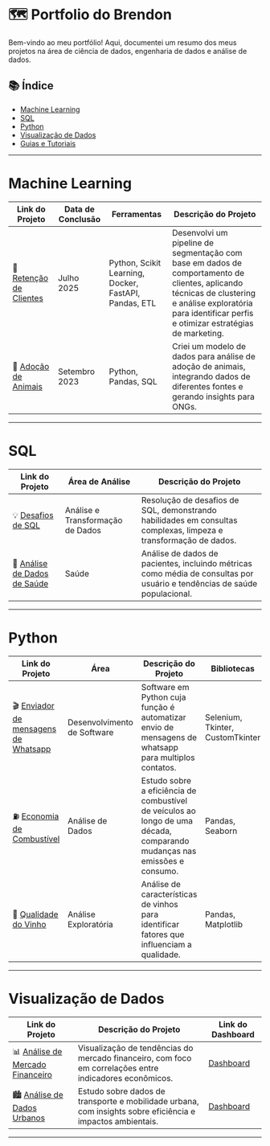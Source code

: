 # 🗺 Portfolio do Brendon

Bem-vindo ao meu portfólio! Aqui, documentei um resumo dos meus projetos na área de ciência de dados, engenharia de dados e análise de dados.

## 📚 Índice
- [Machine Learning](#machine-learning)
- [SQL](#sql)
- [Python](#python)
- [Visualização de Dados](#visualização-de-dados)
- [Guias e Tutoriais](#guias-e-tutoriais)

---

# Machine Learning

| Link do Projeto | Data de Conclusão | Ferramentas | Descrição do Projeto |
|---|---|---|---|
| 🚗 [Retenção de Clientes](https://github.com/SilvaBrendon/churn-prediction) | Julho 2025 | Python, Scikit Learning, Docker, FastAPI, Pandas, ETL | Desenvolvi um pipeline de segmentação com base em dados de comportamento de clientes, aplicando técnicas de clustering e análise exploratória para identificar perfis e otimizar estratégias de marketing. |
| 🐶 [Adoção de Animais](link_do_projeto) | Setembro 2023 | Python, Pandas, SQL | Criei um modelo de dados para análise de adoção de animais, integrando dados de diferentes fontes e gerando insights para ONGs. |

---

# SQL

| Link do Projeto | Área de Análise | Descrição do Projeto |
|---|---|---|
| 💡 [Desafios de SQL](link_do_projeto) | Análise e Transformação de Dados | Resolução de desafios de SQL, demonstrando habilidades em consultas complexas, limpeza e transformação de dados. |
| 🏥 [Análise de Dados de Saúde](link_do_projeto) | Saúde | Análise de dados de pacientes, incluindo métricas como média de consultas por usuário e tendências de saúde populacional. |

---

# Python

| Link do Projeto | Área | Descrição do Projeto | Bibliotecas |
|---|---|---|---|
| 🎬 [Enviador de mensagens de Whatsapp](https://github.com/SilvaBrendon/WhatsAppSenderBeta) | Desenvolvimento de Software | Software em Python cuja função é automatizar envio de mensagens de whatsapp para multiplos contatos. | Selenium, Tkinter, CustomTkinter |
| ⛽️ [Economia de Combustível](link_do_projeto) | Análise de Dados | Estudo sobre a eficiência de combustível de veículos ao longo de uma década, comparando mudanças nas emissões e consumo. | Pandas, Seaborn |
| 🍷 [Qualidade do Vinho](link_do_projeto) | Análise Exploratória | Análise de características de vinhos para identificar fatores que influenciam a qualidade. | Pandas, Matplotlib |

---

# Visualização de Dados

| Link do Projeto | Descrição do Projeto | Link do Dashboard |
|---|---|---|
| 📊 [Análise de Mercado Financeiro](link_do_projeto) | Visualização de tendências do mercado financeiro, com foco em correlações entre indicadores econômicos. | [Dashboard](link_do_dashboard) |
| 🏙 [Análise de Dados Urbanos](link_do_projeto) | Estudo sobre dados de transporte e mobilidade urbana, com insights sobre eficiência e impactos ambientais. | [Dashboard](link_do_dashboard) |

---

